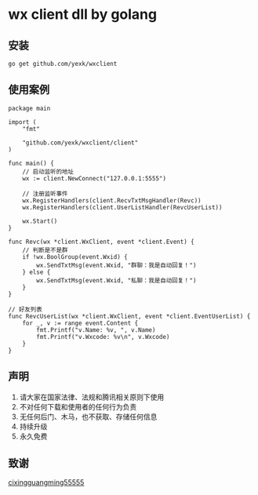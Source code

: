 # wx client dll by golang 

## 安装 
```
go get github.com/yexk/wxclient 
```

## 使用案例
```golang
package main

import (
	"fmt"

	"github.com/yexk/wxclient/client"
)

func main() {
	// 启动监听的地址
	wx := client.NewConnect("127.0.0.1:5555")

	// 注册监听事件
	wx.RegisterHandlers(client.RecvTxtMsgHandler(Revc))
	wx.RegisterHandlers(client.UserListHandler(RevcUserList))

	wx.Start()
}

func Revc(wx *client.WxClient, event *client.Event) {
	// 判断是不是群
	if !wx.BoolGroup(event.Wxid) {
		wx.SendTxtMsg(event.Wxid, "群聊：我是自动回复！")
	} else {
		wx.SendTxtMsg(event.Wxid, "私聊：我是自动回复！")
	}
}

// 好友列表
func RevcUserList(wx *client.WxClient, event *client.EventUserList) {
	for _, v := range event.Content {
		fmt.Printf("v.Name: %v, ", v.Name)
		fmt.Printf("v.Wxcode: %v\n", v.Wxcode)
	}
}

```

## 声明

1. 请大家在国家法律、法规和腾讯相关原则下使用
2. 不对任何下载和使用者的任何行为负责
3. 无任何后门、木马，也不获取、存储任何信息
4. 持续升级
5. 永久免费

## 致谢
[cixingguangming55555](https://github.com/cixingguangming55555)